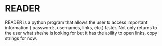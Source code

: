 # READER
READER is a python program that allows the user to access important information ( passwords, usernames, links, etc.) faster.  Not only returns to the user what she/he is looking for but it has the ability to open links, copy strings for now.
